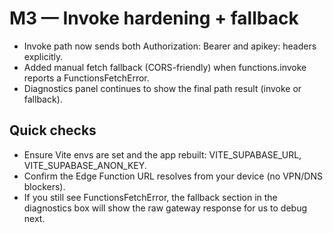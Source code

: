 # M3 — Invoke hardening + fallback
- Invoke path now sends both Authorization: Bearer <anon> and apikey: <anon> headers explicitly.
- Added manual fetch fallback (CORS-friendly) when functions.invoke reports a FunctionsFetchError.
- Diagnostics panel continues to show the final path result (invoke or fallback).

## Quick checks
- Ensure Vite envs are set and the app rebuilt: VITE_SUPABASE_URL, VITE_SUPABASE_ANON_KEY.
- Confirm the Edge Function URL resolves from your device (no VPN/DNS blockers).
- If you still see FunctionsFetchError, the fallback section in the diagnostics box will show the raw gateway response for us to debug next.